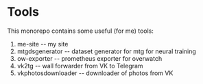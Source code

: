 # Tools

This monorepo contains some useful (for me) tools:

1. me-site -- my site
2. mtgdsgenerator -- dataset generator for mtg for neural training
3. ow-exporter -- prometheus exporter for overwatch
4. vk2tg -- wall forwarder from VK to Telegram
5. vkphotosdownloader -- downloader of photos from VK
